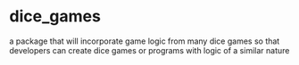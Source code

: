 # dice_games
a package that will incorporate game logic from many dice games so that developers can create dice games or programs with logic of a similar nature
